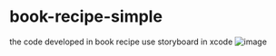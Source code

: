 # book-recipe-simple
the code developed in book recipe use storyboard in xcode 
![image](https://user-images.githubusercontent.com/60872921/124238790-30072b00-db43-11eb-8d12-ecb762b31606.png)
